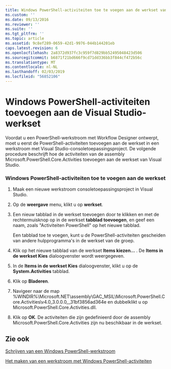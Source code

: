 ```yaml
---
title: Windows PowerShell-activiteiten toe te voegen aan de werkset van Visual Studio | Microsoft Docs
ms.custom: ''
ms.date: 09/13/2016
ms.reviewer: ''
ms.suite: ''
ms.tgt_pltfrm: ''
ms.topic: article
ms.assetid: 9c8ef289-0659-42d1-9976-044b144201eb
caps.latest.revision: 6
ms.openlocfilehash: 2a8372d937fc3c959f7d829bb52495048423d506
ms.sourcegitcommit: b6871f21bd666f9cd71dd336bb3f844cf472b56c
ms.translationtype: MT
ms.contentlocale: nl-NL
ms.lasthandoff: 02/03/2019
ms.locfileid: "56852106"
---
```

# <a name="adding-windows-powershell-activities-to-the-visual-studio-toolbox"></a>Windows PowerShell-activiteiten toevoegen aan de Visual Studio-werkset

Voordat u een PowerShell-werkstroom met Workflow Designer ontwerpt, moet u eerst de PowerShell-activiteiten toevoegen aan de werkset in een werkstroom met Visual Studio-consoletoepassingsproject. De volgende procedure beschrijft hoe de activiteiten van de assembly Microsoft.PowerShell.Core.Activities toevoegen aan de werkset van Visual Studio.

### <a name="adding-windows-powershell-activities-to-the-toolbox"></a>Windows PowerShell-activiteiten toe te voegen aan de werkset

1. Maak een nieuwe werkstroom consoletoepassingsproject in Visual Studio.

2. Op de **weergave** menu, klikt u op **werkset**.

3. Een nieuw tabblad in de werkset toevoegen door te klikken en met de rechtermuisknop op in de werkset **tabblad toevoegen**, en geef een naam, zoals "Activiteiten PowerShell" op het nieuwe tabblad.

   Een tabblad toe te voegen, kunt u de PowerShell-activiteiten gescheiden van andere hulpprogramma's in de werkset van de groep.

4. Klik op het nieuwe tabblad van de werkset **Items kiezen...** . De **Items in de werkset Kies** dialoogvenster wordt weergegeven.

5. In de **Items in de werkset Kies** dialoogvenster, klikt u op de **System.Activities** tabblad.

6. Klik op **Bladeren**.

7. Navigeer naar de map %WINDIR%\Microsoft.NET\assembly\GAC_MSIL\Microsoft.PowerShell.Core.Activities\v4.0_3.0.0.0__31bf3856ad364e en dubbelklikt u op Microsoft.PowerShell.Core.Activities.dll.

8. Klik op **OK**. De activiteiten die zijn gedefinieerd door de assembly Microsoft.PowerShell.Core.Activities zijn nu beschikbaar in de werkset.

## <a name="see-also"></a>Zie ook

[Schrijven van een Windows PowerShell-werkstroom](./writing-a-windows-powershell-workflow.md)

[Het maken van een werkstroom met Windows PowerShell-activiteiten](./creating-a-workflow-with-windows-powershell-activities.md)